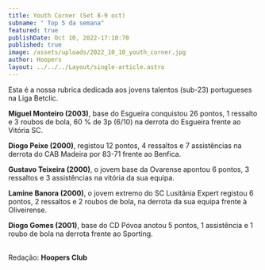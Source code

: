 ```yaml
---
title: Youth Corner (Set 8-9 oct)
subname: " Top 5 da semana"
featured: true
publishDate: Oct 10, 2022-17:10:70
published: true
image: /assets/uploads/2022_10_10_youth_corner.jpg
author: Hoopers
layout: ../../../Layout/single-article.astro
---
```

<!--StartFragment-->

Esta é a nossa rubrica dedicada aos jovens talentos (sub-23) portugueses na Liga Betclic.



**Miguel Monteiro (2003)**, base do Esgueira conquistou 26 pontos, 1 ressalto e 3 roubos de bola, 60 % de 3p (6/10) na derrota do Esgueira frente ao Vitória SC.



**Diogo Peixe (2000)**, registou 12 pontos, 4 ressaltos e 7 assistências na derrota do CAB Madeira por 83-71 frente ao Benfica.



**Gustavo Teixeira (2000)**, o jovem base da Ovarense apontou 6 pontos, 3 ressaltos e 3 assistências na vitória da sua equipa.



**Lamine Banora (2000)**, o jovem extremo do SC Lusitânia Expert registou 6 pontos, 2 ressaltos e 2 roubos de bola, na derrota da sua equipa frente à Oliveirense. 



**Diogo Gomes (2001)**, base do CD Póvoa anotou 5 pontos, 1 assistência e 1 roubo de bola na derrota frente ao Sporting. 

\
Redação: **Hoopers Club**

<!--EndFragment-->
